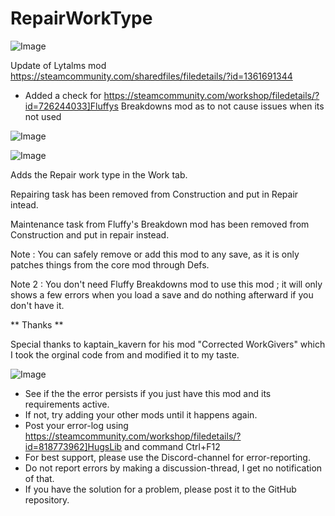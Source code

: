 # RepairWorkType

![Image](https://i.imgur.com/buuPQel.png)

Update of Lytalms mod
https://steamcommunity.com/sharedfiles/filedetails/?id=1361691344

- Added a check for https://steamcommunity.com/workshop/filedetails/?id=726244033]Fluffys Breakdowns mod as to not cause issues when its not used

![Image](https://i.imgur.com/pufA0kM.png)

	
![Image](https://i.imgur.com/Z4GOv8H.png)

Adds the Repair work type in the Work tab.

Repairing task has been removed from Construction and put in Repair intead.

Maintenance task from Fluffy's Breakdown mod has been removed from Construction and put in repair instead.

Note : You can safely remove or add this mod to any save, as it is only patches things from the core mod through Defs.

Note 2 : You don't need Fluffy Breakdowns mod to use this mod ; it will only shows a few errors when you load a save and do nothing afterward if you don't have it.

** Thanks **

Special thanks to kaptain_kavern for his mod "Corrected WorkGivers" which I took the orginal code from and modified it to my taste.

![Image](https://i.imgur.com/PwoNOj4.png)



-  See if the the error persists if you just have this mod and its requirements active.
-  If not, try adding your other mods until it happens again.
-  Post your error-log using https://steamcommunity.com/workshop/filedetails/?id=818773962]HugsLib and command Ctrl+F12
-  For best support, please use the Discord-channel for error-reporting.
-  Do not report errors by making a discussion-thread, I get no notification of that.
-  If you have the solution for a problem, please post it to the GitHub repository.




